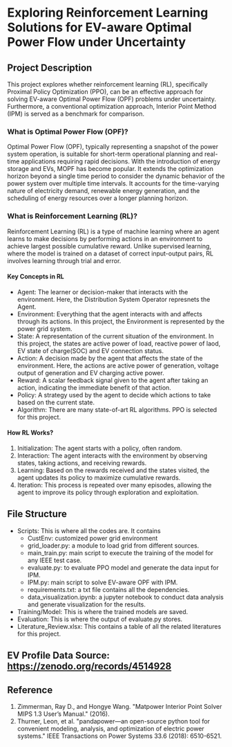 # Exploring Reinforcement Learning Solutions for EV-aware Optimal Power Flow under Uncertainty
## Project Description
This project explores whether reinforcement learning (RL), specifically Proximal Policy Optimization (PPO), can be an effective approach for solving EV-aware Optimal Power Flow (OPF) problems under uncertainty. Furthermore, a conventional optimization approach, Interior Point Method (IPM) is served as a benchmark for comparison.
### What is Optimal Power Flow (OPF)?
Optimal Power Flow (OPF), typically representing a snapshot of the power system operation, is suitable for short-term operational planning and real-time applications requiring rapid decisions. With the introduction of energy storage and EVs, MOPF has become popular. It extends the optimization horizon beyond a single time period to consider the dynamic behavior of the power system over multiple time intervals. It accounts for the time-varying nature of electricity demand, renewable energy generation, and the scheduling of energy resources over a longer planning horizon.
### What is Reinforcement Learning (RL)?
Reinforcement Learning (RL) is a type of machine learning where an agent learns to make decisions by performing actions in an environment to achieve largest possible cumulative reward. Unlike supervised learning, where the model is trained on a dataset of correct input-output pairs, RL involves learning through trial and error.
#### Key Concepts in RL
+ Agent: The learner or decision-maker that interacts with the environment. Here, the Distribution System Operator represnets the Agent.
+ Environment: Everything that the agent interacts with and affects through its actions. In this project, the Environment is represented by the power grid system.
+ State: A representation of the current situation of the environment. In this project, the states are active power of load, reactive power of laod, EV state of charge(SOC) and EV connection status.
+ Action: A decision made by the agent that affects the state of the environment. Here, the actions are active power of generation, voltage output of generation and EV charging active power.
+ Reward: A scalar feedback signal given to the agent after taking an action, indicating the immediate benefit of that action.
+ Policy: A strategy used by the agent to decide which actions to take based on the current state.
+ Algorithm: There are many state-of-art RL algorithms. PPO is selected for this project.
#### How RL Works?
1. Initialization: The agent starts with a policy, often random.
2. Interaction: The agent interacts with the environment by observing states, taking actions, and receiving rewards.
3. Learning: Based on the rewards received and the states visited, the agent updates its policy to maximize cumulative rewards.
4. Iteration: This process is repeated over many episodes, allowing the agent to improve its policy through exploration and exploitation.
## File Structure
+ Scripts: This is where all the codes are. It contains
  - CustEnv: customized power grid environment
  - grid_loader.py: a module to load grid from different sources.
  - main_train.py: main script to execute the training of the model for any IEEE test case.
  - evaluate.py: to evaluate PPO model and generate the data input for IPM.
  - IPM.py: main script to solve EV-aware OPF with IPM.
  - requirements.txt: a txt file contains all the dependencies.
  - data_visualization.ipynb: a jupyter notebook to conduct data analysis and generate visualization for the results.
+ Training/Model: This is where the trained models are saved.
+ Evaluation: This is where the output of evaluate.py stores.
+ Literature_Review.xlsx: This contains a table of all the related literatures for this project.
## EV Profile Data Source: https://zenodo.org/records/4514928
## Reference
1. Zimmerman, Ray D., and Hongye Wang. "Matpower Interior Point Solver MIPS 1.3 User’s Manual." (2016).
2. Thurner, Leon, et al. "pandapower—an open-source python tool for convenient modeling, analysis, and optimization of electric power systems." IEEE Transactions on Power Systems 33.6 (2018): 6510-6521.

